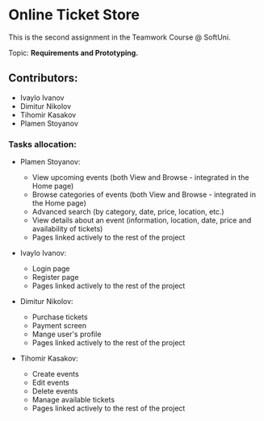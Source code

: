 # Online Ticket Store

This is the second assignment in the Teamwork Course @ SoftUni. 

Topic: **Requirements and Prototyping.**

## Contributors: 
  + Ivaylo Ivanov
  + Dimitur Nikolov
  + Tihomir Kasakov
  + Plamen Stoyanov
  
### Tasks allocation: 

  + Plamen Stoyanov: 
  	+ 	View upcoming events (both View and Browse - integrated in the Home page)
	+	Browse categories of events (both View and Browse - integrated in the Home page)
	+	Advanced search (by category, date, price, location, etc.)
	+	View details about an event (information, location, date, price and availability of tickets)
	+	Pages linked actively to the rest of the project
	
  + Ivaylo Ivanov: 
  	+	Login page
	+	Register page
	+	Pages linked actively to the rest of the project
	
  + Dimitur Nikolov: 
  	+	Purchase tickets
	+ 	Payment screen
	+	Mange user's profile
	+	Pages linked actively to the rest of the project

  + Tihomir Kasakov: 
	+	Create events
	+	Edit events
	+	Delete events
	+	Manage available tickets
	+	Pages linked actively to the rest of the project
	